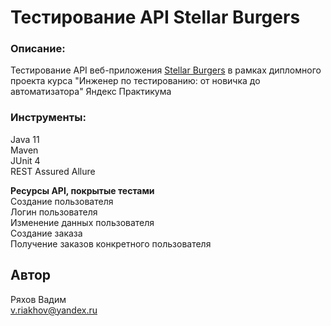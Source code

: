 # Тестирование API Stellar Burgers
### Описание:  
Тестирование API веб-приложения [Stellar Burgers](https://stellarburgers.nomoreparties.site) 
в рамках дипломного проекта курса "Инженер по тестированию: от новичка до автоматизатора" Яндекс Практикума

###  Инструменты:  
Java 11  
Maven  
JUnit 4  
REST Assured
Allure

**Ресурсы API, покрытые тестами**  
Создание пользователя  
Логин пользователя  
Изменение данных пользователя  
Создание заказа  
Получение заказов конкретного пользователя

## Автор
Ряхов Вадим  
v.riakhov@yandex.ru


